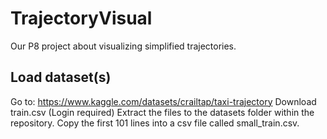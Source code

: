 # TrajectoryVisual
Our P8 project about visualizing simplified trajectories.

## Load dataset(s)
Go to: https://www.kaggle.com/datasets/crailtap/taxi-trajectory
Download train.csv (Login required)
Extract the files to the datasets folder within the repository.
Copy the first 101 lines into a csv file called small_train.csv.




